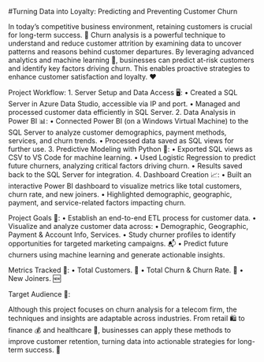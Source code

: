
#Turning Data into Loyalty: Predicting and Preventing Customer Churn

In today’s competitive business environment, retaining customers is crucial for long-term success. 🔑 Churn analysis is a powerful technique to understand and reduce customer attrition by examining data to uncover patterns and reasons behind customer departures. By leveraging advanced analytics and machine learning 🤖, businesses can predict at-risk customers and identify key factors driving churn. This enables proactive strategies to enhance customer satisfaction and loyalty. ❤️

Project Workflow:
	1.	Server Setup and Data Access 🖥️:
	•	Created a SQL Server in Azure Data Studio, accessible via IP and port.
	•	Managed and processed customer data efficiently in SQL Server.
	2.	Data Analysis in Power BI 📊:
	•	Connected Power BI (on a Windows Virtual Machine) to the SQL Server to analyze customer demographics, payment methods, services, and churn trends.
	•	Processed data saved as SQL views for further use.
	3.	Predictive Modeling with Python 🐍:
	•	Exported SQL views as CSV to VS Code for machine learning.
	•	Used Logistic Regression to predict future churners, analyzing critical factors driving churn.
	•	Results saved back to the SQL Server for integration.
	4.	Dashboard Creation 📈:
	•	Built an interactive Power BI dashboard to visualize metrics like total customers, churn rate, and new joiners.
	•	Highlighted demographic, geographic, payment, and service-related factors impacting churn.

Project Goals 🎯:
	•	Establish an end-to-end ETL process for customer data.
	•	Visualize and analyze customer data across:
	•	Demographic, Geographic, Payment & Account Info, Services.
	•	Study churner profiles to identify opportunities for targeted marketing campaigns. 📬
	•	Predict future churners using machine learning and generate actionable insights.

Metrics Tracked 📌:
	•	Total Customers. 👥
	•	Total Churn & Churn Rate. 🔄
	•	New Joiners. 🆕

Target Audience 🏢:

Although this project focuses on churn analysis for a telecom firm, the techniques and insights are adaptable across industries. From retail 🛍️ to finance 💰 and healthcare 🏥, businesses can apply these methods to improve customer retention, turning data into actionable strategies for long-term success. 🌟
